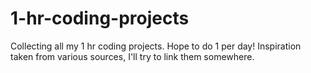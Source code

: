 # 1-hr-coding-projects
Collecting all my 1 hr coding projects. Hope to do 1 per day! Inspiration taken from various sources, I'll try to link them somewhere.

